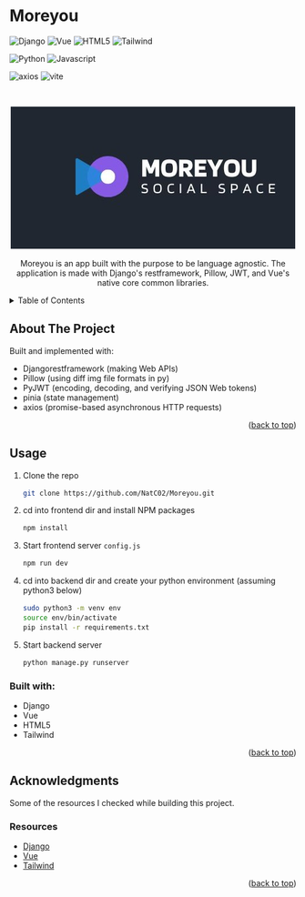 # Moreyou

<div id="top"></div
<!-- PROJECT SHIELDS -->

![Django](https://img.shields.io/badge/Django-092E20?style=for-the-badge&logo=django&logoColor=green)
![Vue](https://img.shields.io/badge/Vue%20js-35495E?style=for-the-badge&logo=vuedotjs&logoColor=4FC08D)
![HTML5](https://img.shields.io/badge/HTML5-E34F26?style=for-the-badge&logo=html5&logoColor=white)
![Tailwind](https://img.shields.io/badge/Tailwind_CSS-38B2AC?style=for-the-badge&logo=tailwind-css&logoColor=white)

![Python](https://img.shields.io/badge/Python-FFD43B?style=for-the-badge&logo=python&logoColor=blue)
![Javascript](https://img.shields.io/badge/JavaScript-323330?style=for-the-badge&logo=javascript&logoColor=F7DF1E)

![axios](https://img.shields.io/badge/axios-671ddf?&style=for-the-badge&logo=axios&logoColor=white)
![vite](https://img.shields.io/badge/Vite-B73BFE?style=for-the-badge&logo=vite&logoColor=FFD62E)

<br />
<div align="center">

![logo](./imgs/logo.jpg)

  <p align="center">
     Moreyou is an app built with the purpose to be language agnostic. The application is made with Django's restframework, Pillow, JWT, and Vue's native core common libraries.
  </p>
</div>

<!-- TABLE OF CONTENTS -->
<details>
  <summary>Table of Contents</summary>
  <ol>
    <li>
      <a href="#about-the-project">About The Project</a>
      <ul>
        <li><a href="#usage">Usage</a></li>
        <li><a href="#built-with">Built With</a></li>
      </ul>
    </li>
    <li><a href="#acknowledgments">Acknowledgments</a></li>
  </ol>
</details>

<!-- ABOUT THE PROJECT -->

## About The Project

Built and implemented with:

- Djangorestframework (making Web APIs)
- Pillow (using diff img file formats in py)
- PyJWT (encoding, decoding, and verifying JSON Web tokens)
- pinia (state management)
- axios (promise-based asynchronous HTTP requests)

<p align="right">(<a href="#top">back to top</a>)</p>

<!-- USAGE EXAMPLES -->

## Usage

1. Clone the repo
   ```sh
   git clone https://github.com/NatC02/Moreyou.git
   ```
2. cd into frontend dir and install NPM packages
   ```sh
   npm install
   ```
3. Start frontend server `config.js`
   ```sh
   npm run dev
   ```
4. cd into backend dir and create your python environment (assuming python3 below)
   ```sh
   sudo python3 -m venv env
   source env/bin/activate
   pip install -r requirements.txt 
   ```
5. Start backend server
   ```sh
   python manage.py runserver
   ```

### Built with:

- Django
- Vue
- HTML5
- Tailwind

<p align="right">(<a href="#top">back to top</a>)</p>

<!-- CONTRIBUTING -->

## Acknowledgments

Some of the resources I checked while building this project.

### Resources

- [Django](https://docs.djangoproject.com/en/5.0/)
- [Vue](https://vuejs.org/guide/introduction.html)
- [Tailwind](https://v2.tailwindcss.com/docs)

<p align="right">(<a href="#top">back to top</a>)</p>